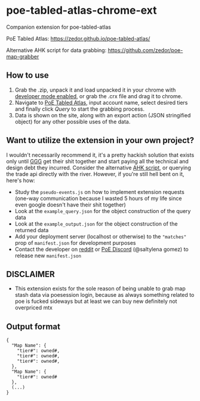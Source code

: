 # poe-tabled-atlas-chrome-ext
Companion extension for poe-tabled-atlas

PoE Tabled Atlas: https://zedor.github.io/poe-tabled-atlas/

Alternative AHK script for data grabbing: https://github.com/zedor/poe-map-grabber

## How to use

1. Grab the .zip, unpack it and load unpacked it in your chrome with [developer mode enabled](https://developers.chrome.com/extensions/faq#faq-dev-01), or grab the .crx file and drag it to chrome.
2. Navigate to [PoE Tabled Atlas](https://zedor.github.io/poe-tabled-atlas/), input account name, select desired tiers and finally click *Query* to start the grabbing process.
3. Data is shown on the site, along with an export action (JSON stringified object) for any other possible uses of the data.

## Want to utilize the extension in your own project?

I wouldn't necessarily recommend it, it's a pretty hackish solution that exists only until [GGG](http://www.grindinggear.com/) get their shit together and start paying all the technical and design debt they incurred. Consider the alternative [AHK script](https://github.com/zedor/poe-map-grabber), or querying the trade api directly with the river. However, if you're still hell bent on it, here's how:

* Study the ```pseudo-events.js``` on how to implement extension requests (one-way communication because I wasted 5 hours of my life since even google doesn't have their shit together)
* Look at the ```example_query.json``` for the object construction of the query data
* Look at the ```example_output.json``` for the object construction of the returned data
* Add your deployment server (localhost or otherwise) to the ```"matches"``` prop of ```manifest.json``` for development purposes
* Contact the developer on [reddit](https://www.reddit.com/user/SelenaGomez_/) or [PoE Discord](https://discord.gg/pathofexile) (@saltylena gomez) to release new ```manifest.json```


## DISCLAIMER

* This extension exists for the sole reason of being unable to grab map stash data via poesession login, because as always something related to poe is fucked sideways but at least we can buy new definitely not overpriced mtx

## Output format

```
{
  "Map Name": {
    "tier#": owned#,
    "tier#": owned#,
    "tier#": owned#,
  },
  "Map Name": {
    "tier#": owned#
  },
  (...)
}
```
